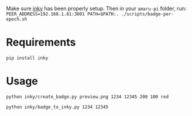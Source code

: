 Make sure [inky](https://github.com/pimoroni/inky) has been properly setup.
Then in your `amaru-pi` folder, run: `PEER_ADDRESS=192.168.1.61:3001 PATH=$PATH:. ./scripts/badge-per-epoch.sh`

# Requirements

```shell
pip install inky
```

# Usage

```shell
python inky/create_badge.py preview.png 1234 12345 200 100 red

python inky/badge_to_inky.py 1234 12345
```